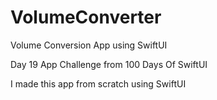 # VolumeConverter
Volume Conversion App using SwiftUI


Day 19 App Challenge from 100 Days Of SwiftUI

I made this app from scratch using SwiftUI
